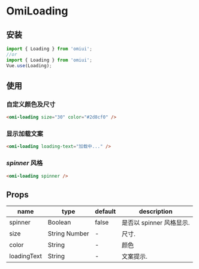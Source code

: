 # OmiLoading

## 安装

```js
import { Loading } from 'omiui';
//or
import { Loading } from 'omiui';
Vue.use(Loading);
```

## 使用

### 自定义颜色及尺寸

```html
<omi-loading size="30" color="#2d8cf0" />
```

### 显示加载文案

```html
<omi-loading loading-text="加载中..." />
```

### _spinner_ 风格

```html
<omi-loading spinner />
```

## Props

| name        | type          | default | description              |
| ----------- | ------------- | ------- | ------------------------ |
| spinner     | Boolean       | false   | 是否以 spinner 风格显示. |
| size        | String Number | -       | 尺寸.                    |
| color       | String        | -       | 颜色                     |
| loadingText | String        | -       | 文案提示.                |
